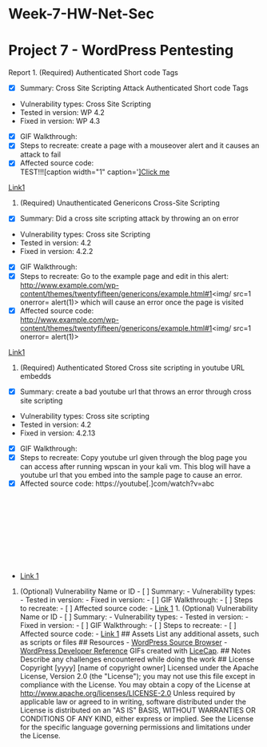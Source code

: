 # Week-7-HW-Net-Sec
# Project 7 - WordPress Pentesting  

Report  1. (Required) Authenticated Short code Tags
  - [X] Summary:     Cross Site Scripting Attack Authenticated Short code Tags
- Vulnerability types:  Cross Site Scripting
- Tested in version:  WP 4.2   
- Fixed in version:   WP 4.3
- [X] GIF Walkthrough:     
- [X] Steps to recreate:   create a page with a mouseover alert and it causes an attack to fail 
- [X] Affected source code:   
TEST!!![caption width="1" caption='<a href="' ">]</a><a href="http://onMouseOver='alert(1)'">Click me</a>
  
[Link1](https://core.trac.wordpress.org/browser/tags/version/src/source_file.php) 

1. (Required) Unauthenticated Genericons Cross-Site Scripting  
- [X] Summary:    Did a cross site scripting attack by throwing an on error
- Vulnerability types:     Cross site Scripting
- Tested in version:    4.2 
- Fixed in version:    4.2.2
- [X] GIF Walkthrough:    
- [X] Steps to recreate:    Go to the example page and edit in this alert: http://www.example.com/wp-content/themes/twentyfifteen/genericons/example.html#1<img/ src=1 onerror= alert(1)>
which will cause an error once the page is visited
-	[X] Affected source code:     
http://www.example.com/wp-content/themes/twentyfifteen/genericons/example.html#1<img/ src=1 onerror= alert(1)>

[Link1](https://core.trac.wordpress.org/browser/tags/version/src/source_file.php) 

1. (Required) Authenticated Stored Cross site scripting in youtube URL embedds  
- [X] Summary:      create a bad youtube url that throws an error through cross site scripting
- Vulnerability types:   Cross site scripting  
- Tested in version:     4.2
- Fixed in version:    4.2.13
- [X] GIF Walkthrough:    
- [X] Steps to recreate:   Copy youtube url given through the blog page you can access after running wpscan in your kali vm. This blog will have a youtube url that you embed into the sample page to cause an error. 
- [X] Affected source code: 
https://youtube[.]com/watch?v=abc<svg onload=alert(1)>
    
- [Link 1](https://core.trac.wordpress.org/browser/tags/version/src/source_file.php) 

1. (Optional) Vulnerability Name or ID   - [ ] Summary:      - Vulnerability types:     - Tested in version:     - Fixed in version:    - [ ] GIF Walkthrough:    - [ ] Steps to recreate:    - [ ] Affected source code:     - [Link 1](https://core.trac.wordpress.org/browser/tags/version/src/source_file.php) 1. (Optional) Vulnerability Name or ID   - [ ] Summary:      - Vulnerability types:     - Tested in version:     - Fixed in version:    - [ ] GIF Walkthrough:    - [ ] Steps to recreate:    - [ ] Affected source code:     - [Link 1](https://core.trac.wordpress.org/browser/tags/version/src/source_file.php)   ## Assets  List any additional assets, such as scripts or files  ## Resources  - [WordPress Source Browser](https://core.trac.wordpress.org/browser/) - [WordPress Developer Reference](https://developer.wordpress.org/reference/)  GIFs created with [LiceCap](http://www.cockos.com/licecap/).  ## Notes  Describe any challenges encountered while doing the work  ## License      Copyright [yyyy] [name of copyright owner]      Licensed under the Apache License, Version 2.0 (the "License");     you may not use this file except in compliance with the License.     You may obtain a copy of the License at          http://www.apache.org/licenses/LICENSE-2.0      Unless required by applicable law or agreed to in writing, software     distributed under the License is distributed on an "AS IS" BASIS,     WITHOUT WARRANTIES OR CONDITIONS OF ANY KIND, either express or implied.     See the License for the specific language governing permissions and     limitations under the License.
